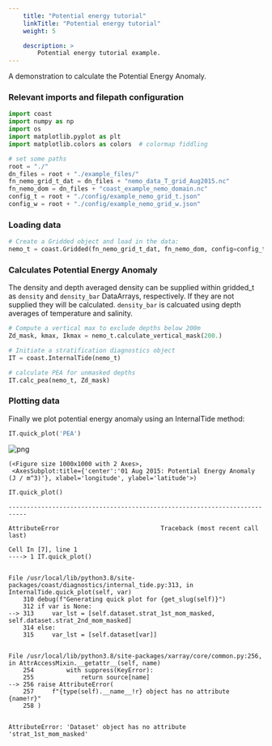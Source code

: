 ```yaml
---
    title: "Potential energy tutorial"
    linkTitle: "Potential energy tutorial"
    weight: 5

    description: >
        Potential energy tutorial example.
---
```

A demonstration to calculate the Potential Energy Anomaly.


### Relevant imports and filepath configuration


```python
import coast
import numpy as np
import os
import matplotlib.pyplot as plt
import matplotlib.colors as colors  # colormap fiddling
```


```python
# set some paths
root = "./"
dn_files = root + "./example_files/"
fn_nemo_grid_t_dat = dn_files + "nemo_data_T_grid_Aug2015.nc"
fn_nemo_dom = dn_files + "coast_example_nemo_domain.nc"
config_t = root + "./config/example_nemo_grid_t.json"
config_w = root + "./config/example_nemo_grid_w.json"
```

### Loading data


```python
# Create a Gridded object and load in the data:
nemo_t = coast.Gridded(fn_nemo_grid_t_dat, fn_nemo_dom, config=config_t)
```

### Calculates Potential Energy Anomaly

The density and depth averaged density can be supplied within gridded_t as `density` and
`density_bar` DataArrays, respectively. If they are not supplied they will be calculated.
`density_bar` is calcuated using depth averages of temperature and salinity.




```python
# Compute a vertical max to exclude depths below 200m
Zd_mask, kmax, Ikmax = nemo_t.calculate_vertical_mask(200.)

# Initiate a stratification diagnostics object
IT = coast.InternalTide(nemo_t)
```


```python
# calculate PEA for unmasked depths
IT.calc_pea(nemo_t, Zd_mask)
```

### Plotting data

Finally we plot potential energy anomaly using an InternalTide method:


```python
IT.quick_plot('PEA')
```


    
![png](/COAsT/potential_energy_tutorial_files/potential_energy_tutorial_10_0.png)
    





    (<Figure size 1000x1000 with 2 Axes>,
     <AxesSubplot:title={'center':'01 Aug 2015: Potential Energy Anomaly (J / m^3)'}, xlabel='longitude', ylabel='latitude'>)




```python
IT.quick_plot()

```


    ---------------------------------------------------------------------------

    AttributeError                            Traceback (most recent call last)

    Cell In [7], line 1
    ----> 1 IT.quick_plot()


    File /usr/local/lib/python3.8/site-packages/coast/diagnostics/internal_tide.py:313, in InternalTide.quick_plot(self, var)
        310 debug(f"Generating quick plot for {get_slug(self)}")
        312 if var is None:
    --> 313     var_lst = [self.dataset.strat_1st_mom_masked, self.dataset.strat_2nd_mom_masked]
        314 else:
        315     var_lst = [self.dataset[var]]


    File /usr/local/lib/python3.8/site-packages/xarray/core/common.py:256, in AttrAccessMixin.__getattr__(self, name)
        254         with suppress(KeyError):
        255             return source[name]
    --> 256 raise AttributeError(
        257     f"{type(self).__name__!r} object has no attribute {name!r}"
        258 )


    AttributeError: 'Dataset' object has no attribute 'strat_1st_mom_masked'

